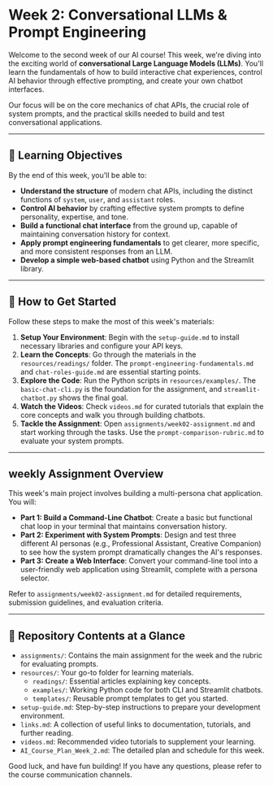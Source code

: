 # Week 2: Conversational LLMs & Prompt Engineering

Welcome to the second week of our AI course! This week, we're diving into the exciting world of **conversational Large Language Models (LLMs)**. You'll learn the fundamentals of how to build interactive chat experiences, control AI behavior through effective prompting, and create your own chatbot interfaces.

Our focus will be on the core mechanics of chat APIs, the crucial role of system prompts, and the practical skills needed to build and test conversational applications.

---

## 🎯 Learning Objectives

By the end of this week, you'll be able to:

* **Understand the structure** of modern chat APIs, including the distinct functions of `system`, `user`, and `assistant` roles.
* **Control AI behavior** by crafting effective system prompts to define personality, expertise, and tone.
* **Build a functional chat interface** from the ground up, capable of maintaining conversation history for context.
* **Apply prompt engineering fundamentals** to get clearer, more specific, and more consistent responses from an LLM.
* **Develop a simple web-based chatbot** using Python and the Streamlit library.

---

## 🚀 How to Get Started

Follow these steps to make the most of this week's materials:

1.  **Setup Your Environment**: Begin with the `setup-guide.md` to install necessary libraries and configure your API keys.
2.  **Learn the Concepts**: Go through the materials in the `resources/readings/` folder. The `prompt-engineering-fundamentals.md` and `chat-roles-guide.md` are essential starting points.
3.  **Explore the Code**: Run the Python scripts in `resources/examples/`. The `basic-chat-cli.py` is the foundation for the assignment, and `streamlit-chatbot.py` shows the final goal.
4.  **Watch the Videos**: Check `videos.md` for curated tutorials that explain the core concepts and walk you through building chatbots.
5.  **Tackle the Assignment**: Open `assignments/week02-assignment.md` and start working through the tasks. Use the `prompt-comparison-rubric.md` to evaluate your system prompts.

---

##  weekly Assignment Overview

This week's main project involves building a multi-persona chat application. You will:

* **Part 1: Build a Command-Line Chatbot**: Create a basic but functional chat loop in your terminal that maintains conversation history.
* **Part 2: Experiment with System Prompts**: Design and test three different AI personas (e.g., Professional Assistant, Creative Companion) to see how the system prompt dramatically changes the AI's responses.
* **Part 3: Create a Web Interface**: Convert your command-line tool into a user-friendly web application using Streamlit, complete with a persona selector.

Refer to `assignments/week02-assignment.md` for detailed requirements, submission guidelines, and evaluation criteria.

---

## 📁 Repository Contents at a Glance

* `assignments/`: Contains the main assignment for the week and the rubric for evaluating prompts.
* `resources/`: Your go-to folder for learning materials.
    * `readings/`: Essential articles explaining key concepts.
    * `examples/`: Working Python code for both CLI and Streamlit chatbots.
    * `templates/`: Reusable prompt templates to get you started.
* `setup-guide.md`: Step-by-step instructions to prepare your development environment.
* `links.md`: A collection of useful links to documentation, tutorials, and further reading.
* `videos.md`: Recommended video tutorials to supplement your learning.
* `AI_Course_Plan_Week_2.md`: The detailed plan and schedule for this week.

Good luck, and have fun building! If you have any questions, please refer to the course communication channels.
